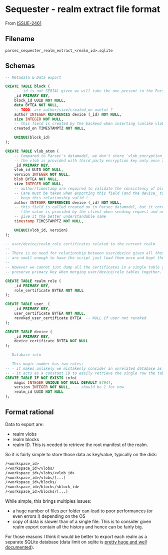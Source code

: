 <!-- Parsec Cloud (https://parsec.cloud) Copyright (c) BUSL-1.1 2016-present Scille SAS -->

# Sequester - realm extract file format

From [ISSUE-2461](https://github.com/Scille/parsec-cloud/issues/2461)

## Filename

`parsec_sequester_realm_extract_<realm_id>.sqlite`

## Schemas

```sql
-- Metadata & Data export

CREATE TABLE block (
    -- _id is not SERIAL given we will take the one present in the Parsec database
    _id PRIMARY KEY,
    block_id UUID NOT NULL,
    data BYTEA NOT NULL,
    -- TODO: are author/size/created_on useful ?
    author INTEGER REFERENCES device (_id) NOT NULL,
    size INTEGER NOT NULL,
    -- this field is created by the backend when inserting (unlike vlob's timestamp, see below)
    created_on TIMESTAMPTZ NOT NULL,

    UNIQUE(block_id)
);

CREATE TABLE vlob_atom (
    -- Compared to Parsec's datamodel, we don't store `vlob_encryption_revision` given
    -- the vlob is provided with third party encryption key only once at creation time
    _id PRIMARY KEY,
    vlob_id UUID NOT NULL,
    version INTEGER NOT NULL,
    blob BYTEA NOT NULL,
    size INTEGER NOT NULL,
    -- author/timestamp are required to validate the consistency of blob
    -- Care must be taken when exporting this field (and the device_ table) to
    -- keep this relationship valid !
    author INTEGER REFERENCES device (_id) NOT NULL,
    -- this field is called created_on in Parsec datamodel, but it correspond to the timestamp field in the API
    -- (the value is provided by the client when sending request and not created on backend side) so better
    -- give it the better understandable name
    timestamp TIMESTAMPTZ NOT NULL,

    UNIQUE(vlob_id, version)
);

-- user/device/realm_role certificates related to the current realm
--
-- There is no need for relationship between user/device given all those data
-- are small enough to have the script just load them once and kept them in memory
--
-- However we cannot just dump all the certificates in a single table given we cannot
-- preserve primary key when merging user/device/role tables together.

CREATE TABLE realm_role (
    _id PRIMARY KEY,
    role_certificate BYTEA NOT NULL
);

CREATE TABLE user_ (
    _id PRIMARY KEY,
    user_certificate BYTEA NOT NULL,
    revoked_user_certificate BYTEA  -- NULL if user not revoked
);

CREATE TABLE device (
    _id PRIMARY KEY,
    device_certificate BYTEA NOT NULL
);

-- Database info

-- This magic number has two roles:
-- - it makes unlikely we mistakenly consider an unrelated database as a legit
-- - it acts as a constant ID to easily retrieve the single row the table
CREATE TABLE IF NOT EXISTS info(
    magic INTEGER UNIQUE NOT NULL DEFAULT 87947,
    version INTEGER NOT NULL,  -- should be 1 for now
    realm_id UUID NOT NULL
);
```

## Format rational

Data to export are:

- realm vlobs
- realm blocks
- realm ID. This is needed to retrieve the root manifest of the realm.

So it is fairly simple to store those data as key/value, typically on the disk:

```txt
/<workspace_id>
/<workspace_id>/vlobs/
/<workspace_id>/vlobs/<vlob_id>
/<workspace_id>/vlobs/[...]
/<workspace_id>/blocks/
/<workspace_id>/blocks/<block_id>
/<workspace_id>/blocks/[...]
```

While simple, this brings multiples issues:

- a huge number of files per folder can lead to poor performances (or even errors !) depending on the OS
- copy of data is slower than of a single file. This is to consider given realm export contain all the history and hence can be fairly big.

For those reasons I think it would be better to export each realm as a separate SQLite database (data limit on sqlite is [pretty huge and well documented](https://www.sqlite.org/limits.html)).
